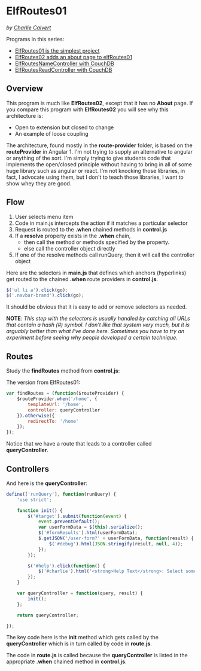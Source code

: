 # ElfRoutes01

_by [Charlie Calvert](http://www.elvenware.com)_

Programs in this series:

- [ElfRoutes01 is the simplest project][elfroutes01]
- [ElfRoutes02 adds an about page to elfRoutes01][elfroutes02]
- [ElfRoutesNameController with CouchDB][elfroutes-name-controller]
- [ElfRoutesReadController with CouchDB][elfroutes-read-controller]

[elfroutes01]: https://github.com/charliecalvert/JsObjects/tree/master/JavaScript/Design/ElfRoutes01
[elfroutes02]: https://github.com/charliecalvert/JsObjects/tree/master/JavaScript/Design/ElfRoutes02
[elfroutes-name-controller]: https://github.com/charliecalvert/JsObjects/tree/master/Data/ElfRoutesNameController
[elfroutes-read-controller]: https://github.com/charliecalvert/JsObjects/tree/master/Data/ElfRoutesReadController

## Overview

This program is much like **ElfRoutes02**, except that it has no **About** page. If you compare this program with **ElfRoutes02** you will see why this architecture is:

- Open to extension but closed to change
- An example of loose coupling

The architecture, found mostly in the **route-provider** folder, is based on the **routeProvider** in Angular 1. I'm not trying to supply an alternative to angular or anything of the sort. I'm simply trying to give students code that implements the open/closed principle without having to bring in all of some huge library such as angular or react. I'm not knocking those libraries, in fact, I advocate using them, but I don't to teach those libraries, I want to show whey they are good.

## Flow

1. User selects menu item
2. Code in main.js intercepts the action if it matches a particular selector
3. Request is routed to the **.when** chained methods in **control.js**
4. If a **resolve** property exists in the **.when** chain,
    - then call the method or methods specified by the property.
    - else call the controller object directly
5. If one of the resolve methods call runQuery, then it will call the controller object

Here are the selectors in **main.js** that defines which anchors (hyperlinks) get routed to the chained **.when** route providers in **control.js**.

```javascript
$('ul li a').click(go);
$('.navbar-brand').click(go);
```

It should be obvious that it is easy to add or remove selectors as needed.

**NOTE**: _This step with the selectors is usually handled by catching all URLs that contain a hash (#) symbol. I don't like that system very much, but it is arguably better than what I've done here. Sometimes you have to try an experiment before seeing why people developed a certain technique._

## Routes

Study the **findRoutes** method from **control.js**:

The version from ElfRoutes01:

```javascript
var findRoutes = (function($routeProvider) {
    $routeProvider.when('/home', {
        templateUrl: '/home',
        controller: queryController
    }).otherwise({
        redirectTo: '/home'
    });
});
```

Notice that we have a route that leads to a controller called **queryController**.

## Controllers

And here is the **queryController**:

```javascript
define(['runQuery'], function(runQuery) {
    'use strict';

    function init() {
        $('#target').submit(function(event) {
            event.preventDefault();
            var userFormData = $(this).serialize();
            $('#formResults').html(userFormData);
            $.getJSON('/user-form?' + userFormData, function(result) {
                $('#debug').html(JSON.stringify(result, null, 4));
            });
        });

        $('#help').click(function() {
            $('#charlie').html('<strong>Help Text</strong>: Select some controls and press the Submit button.');
        });
    }

    var queryController = function(query, result) {
        init();
    };

    return queryController;

});
```

The key code here is the **init** method which gets called by the **queryController** which is in turn called by code in **route.js**.

The code in **route.js** is called because the **queryController** is listed in the appropriate **.when** chained method in **control.js**.

